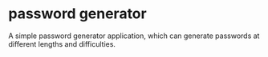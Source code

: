 # password generator

A simple password generator application, which can generate passwords at different lengths and difficulties.
